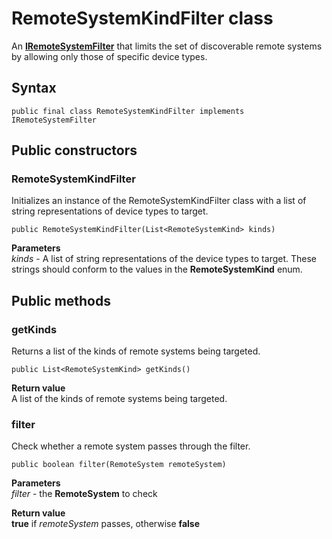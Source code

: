 # RemoteSystemKindFilter class
An [**IRemoteSystemFilter**](IRemoteSystemFilter.md) that limits the set of discoverable remote systems by allowing only those of specific device types.

## Syntax
`public final class RemoteSystemKindFilter implements IRemoteSystemFilter`

## Public constructors

### RemoteSystemKindFilter
Initializes an instance of the RemoteSystemKindFilter class with a list of string representations of device types to target.

`public RemoteSystemKindFilter(List<RemoteSystemKind> kinds)`

**Parameters**  
*kinds* - A list of string representations of the device types to target. These strings should conform to the values in the **RemoteSystemKind** enum.

## Public methods

### getKinds
Returns a list of the kinds of remote systems being targeted.

`public List<RemoteSystemKind> getKinds()`
    
**Return value**  
A list of the kinds of remote systems being targeted.

### filter
Check whether a remote system passes through the filter.

`public boolean filter(RemoteSystem remoteSystem)`

**Parameters**  
*filter* - the **RemoteSystem** to check

**Return value**  
**true** if *remoteSystem* passes, otherwise **false**
    